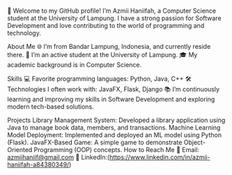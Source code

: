 👋 Welcome to my GitHub profile!
I’m Azmii Haniifah, a Computer Science student at the University of Lampung. I have a strong passion for Software Development and love contributing to the world of programming and technology.

About Me
🌐 I’m from Bandar Lampung, Indonesia, and currently reside there.
💼 I’m an active student at the University of Lampung.
🎓 My academic background is in Computer Science.

Skills
💻 Favorite programming languages: Python, Java, C++
🛠️ Technologies I often work with: JavaFX, Flask, Django
📚 I’m continuously learning and improving my skills in Software Development and exploring modern tech-based solutions.

Projects
Library Management System: Developed a library application using Java to manage book data, members, and transactions.
Machine Learning Model Deployment: Implemented and deployed an ML model using Python (Flask).
JavaFX-Based Game: A simple game to demonstrate Object-Oriented Programming (OOP) concepts.
How to Reach Me
📧 Email: azmiihaniif@gmail.com
💬 LinkedIn:(https://www.linkedin.com/in/azmii-haniifah-a84380349/)
